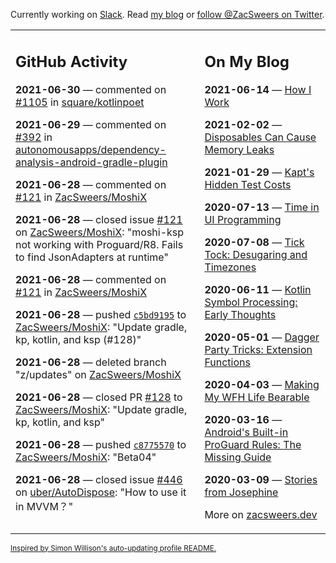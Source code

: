 Currently working on [Slack](https://slack.com/). Read [my blog](https://zacsweers.dev/) or [follow @ZacSweers on Twitter](https://twitter.com/ZacSweers).

<table><tr><td valign="top" width="60%">

## GitHub Activity
<!-- githubActivity starts -->
**2021-06-30** — commented on [#1105](https://github.com/square/kotlinpoet/pull/1105#issuecomment-871499649) in [square/kotlinpoet](https://api.github.com/repos/square/kotlinpoet)

**2021-06-29** — commented on [#392](https://github.com/autonomousapps/dependency-analysis-android-gradle-plugin/issues/392#issuecomment-871054152) in [autonomousapps/dependency-analysis-android-gradle-plugin](https://api.github.com/repos/autonomousapps/dependency-analysis-android-gradle-plugin)

**2021-06-28** — commented on [#121](https://github.com/ZacSweers/MoshiX/issues/121#issuecomment-870206727) in [ZacSweers/MoshiX](https://api.github.com/repos/ZacSweers/MoshiX)

**2021-06-28** — closed issue [#121](https://api.github.com/repos/ZacSweers/MoshiX/issues/121) on [ZacSweers/MoshiX](https://api.github.com/repos/ZacSweers/MoshiX): "moshi-ksp not working with Proguard/R8. Fails to find JsonAdapters at runtime"

**2021-06-28** — commented on [#121](https://github.com/ZacSweers/MoshiX/issues/121#issuecomment-870037360) in [ZacSweers/MoshiX](https://api.github.com/repos/ZacSweers/MoshiX)

**2021-06-28** — pushed [`c5bd9195`](https://github.com/ZacSweers/MoshiX/commit/c5bd91959d650313100b347ec2f22a6accd06076) to [ZacSweers/MoshiX](https://api.github.com/repos/ZacSweers/MoshiX): "Update gradle, kp, kotlin, and ksp (#128)"

**2021-06-28** — deleted branch "z/updates" on [ZacSweers/MoshiX](https://api.github.com/repos/ZacSweers/MoshiX)

**2021-06-28** — closed PR [#128](https://api.github.com/repos/ZacSweers/MoshiX/pulls/128) to [ZacSweers/MoshiX](https://api.github.com/repos/ZacSweers/MoshiX): "Update gradle, kp, kotlin, and ksp"

**2021-06-28** — pushed [`c8775570`](https://github.com/ZacSweers/MoshiX/commit/c8775570064a5c72dd613414cc08cdf20345d343) to [ZacSweers/MoshiX](https://api.github.com/repos/ZacSweers/MoshiX): "Beta04"

**2021-06-28** — closed issue [#446](https://api.github.com/repos/uber/AutoDispose/issues/446) on [uber/AutoDispose](https://api.github.com/repos/uber/AutoDispose): "How to use it in MVVM？"
<!-- githubActivity ends -->
</td><td valign="top" width="40%">

## On My Blog
<!-- blog starts -->
**2021-06-14** — [How I Work](https://www.zacsweers.dev/how-i-work/)

**2021-02-02** — [Disposables Can Cause Memory Leaks](https://www.zacsweers.dev/disposables-can-cause-memory-leaks/)

**2021-01-29** — [Kapt's Hidden Test Costs](https://www.zacsweers.dev/kapts-hidden-test-costs/)

**2020-07-13** — [Time in UI Programming](https://www.zacsweers.dev/time-in-ui/)

**2020-07-08** — [Tick Tock: Desugaring and Timezones](https://www.zacsweers.dev/ticktock-desugaring-timezones/)

**2020-06-11** — [Kotlin Symbol Processing: Early Thoughts](https://www.zacsweers.dev/kotlin-symbol-processor-early-thoughts/)

**2020-05-01** — [Dagger Party Tricks: Extension Functions](https://www.zacsweers.dev/dagger-party-tricks-extension-functions/)

**2020-04-03** — [Making My WFH Life Bearable](https://www.zacsweers.dev/making-wfh-life-bearable/)

**2020-03-16** — [Android's Built-in ProGuard Rules: The Missing Guide](https://www.zacsweers.dev/android-proguard-rules/)

**2020-03-09** — [Stories from Josephine](https://www.zacsweers.dev/stories-from-josephine/)
<!-- blog ends -->
More on [zacsweers.dev](https://zacsweers.dev/)
</td></tr></table>

<sub><a href="https://simonwillison.net/2020/Jul/10/self-updating-profile-readme/">Inspired by Simon Willison's auto-updating profile README.</a></sub>